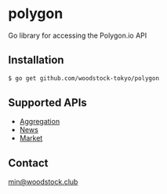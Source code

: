 # polygon

Go library for accessing the Polygon.io API

## Installation

```bash
$ go get github.com/woodstock-tokyo/polygon
```

## Supported APIs

- [Aggregation](https://polygon.io/docs/stocks/get_v2_aggs_ticker__stocksticker__range__multiplier___timespan___from___to)
- [News](https://polygon.io/docs/stocks/get_v2_reference_news)
- [Market](https://polygon.io/docs/stocks/get_v1_marketstatus_now)

## Contact

min@woodstock.club
